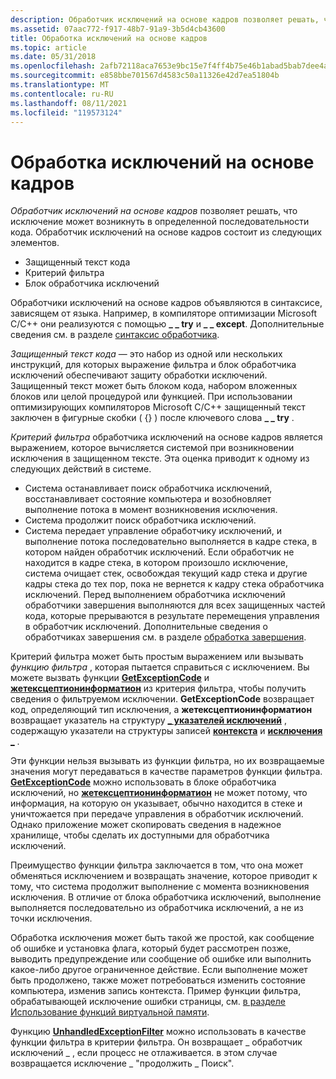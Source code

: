 ```yaml
---
description: Обработчик исключений на основе кадров позволяет решать, что исключение может возникнуть в определенной последовательности кода. Обработчик исключений на основе кадров состоит из следующих элементов.
ms.assetid: 07aac772-f917-48b7-91a9-3b5d4cb43600
title: Обработка исключений на основе кадров
ms.topic: article
ms.date: 05/31/2018
ms.openlocfilehash: 2afb72118aca7653e9bc15e7f4ff4b75e46b1abad5bab7dee4a3397ae5f98e1b
ms.sourcegitcommit: e858bbe701567d4583c50a11326e42d7ea51804b
ms.translationtype: MT
ms.contentlocale: ru-RU
ms.lasthandoff: 08/11/2021
ms.locfileid: "119573124"
---
```

# <a name="frame-based-exception-handling"></a>Обработка исключений на основе кадров

*Обработчик исключений на основе кадров* позволяет решать, что исключение может возникнуть в определенной последовательности кода. Обработчик исключений на основе кадров состоит из следующих элементов.

-   Защищенный текст кода
-   Критерий фильтра
-   Блок обработчика исключений

Обработчики исключений на основе кадров объявляются в синтаксисе, зависящем от языка. Например, в компиляторе оптимизации Microsoft C/C++ они реализуются с помощью **\_ \_ try** и **\_ \_ except**. Дополнительные сведения см. в разделе [синтаксис обработчика](handler-syntax.md).

*Защищенный текст кода* — это набор из одной или нескольких инструкций, для которых выражение фильтра и блок обработчика исключений обеспечивают защиту обработки исключений. Защищенный текст может быть блоком кода, набором вложенных блоков или целой процедурой или функцией. При использовании оптимизирующих компиляторов Microsoft C/C++ защищенный текст заключен в фигурные скобки ( {} ) после ключевого слова **\_ \_ try** .

*Критерий фильтра* обработчика исключений на основе кадров является выражением, которое вычисляется системой при возникновении исключения в защищенном тексте. Эта оценка приводит к одному из следующих действий в системе.

-   Система останавливает поиск обработчика исключений, восстанавливает состояние компьютера и возобновляет выполнение потока в момент возникновения исключения.
-   Система продолжит поиск обработчика исключений.
-   Система передает управление обработчику исключений, и выполнение потока последовательно выполняется в кадре стека, в котором найден обработчик исключений. Если обработчик не находится в кадре стека, в котором произошло исключение, система очищает стек, освобождая текущий кадр стека и другие кадры стека до тех пор, пока не вернется к кадру стека обработчика исключений. Перед выполнением обработчика исключений обработчики завершения выполняются для всех защищенных частей кода, которые прерываются в результате перемещения управления в обработчик исключений. Дополнительные сведения о обработчиках завершения см. в разделе [обработка завершения](termination-handling.md).

Критерий фильтра может быть простым выражением или вызывать *функцию фильтра* , которая пытается справиться с исключением. Вы можете вызвать функции [**GetExceptionCode**](getexceptioncode.md) и [**жетексцептионинформатион**](getexceptioninformation.md) из критерия фильтра, чтобы получить сведения о фильтруемом исключении. **GetExceptionCode** возвращает код, определяющий тип исключения, а **жетексцептионинформатион** возвращает указатель на структуру [**\_ указателей исключений**](/windows/desktop/api/WinNT/ns-winnt-exception_pointers) , содержащую указатели на структуры записей [**контекста**](/windows/desktop/api/WinNT/ns-winnt-arm64_nt_context) и [**исключения \_**](/windows/desktop/api/WinNT/ns-winnt-exception_record) .

Эти функции нельзя вызывать из функции фильтра, но их возвращаемые значения могут передаваться в качестве параметров функции фильтра. [**GetExceptionCode**](getexceptioncode.md) можно использовать в блоке обработчика исключений, но [**жетексцептионинформатион**](getexceptioninformation.md) не может потому, что информация, на которую он указывает, обычно находится в стеке и уничтожается при передаче управления в обработчик исключений. Однако приложение может скопировать сведения в надежное хранилище, чтобы сделать их доступными для обработчика исключений.

Преимущество функции фильтра заключается в том, что она может обменяться исключением и возвращать значение, которое приводит к тому, что система продолжит выполнение с момента возникновения исключения. В отличие от блока обработчика исключений, выполнение выполняется последовательно из обработчика исключений, а не из точки исключения.

Обработка исключения может быть такой же простой, как сообщение об ошибке и установка флага, который будет рассмотрен позже, выводить предупреждение или сообщение об ошибке или выполнить какое-либо другое ограниченное действие. Если выполнение может быть продолжено, также может потребоваться изменить состояние компьютера, изменив запись контекста. Пример функции фильтра, обрабатывающей исключение ошибки страницы, см. [в разделе Использование функций виртуальной памяти](../memory/using-the-memory-management-functions.md).

Функцию [**UnhandledExceptionFilter**](/windows/win32/api/errhandlingapi/nf-errhandlingapi-unhandledexceptionfilter) можно использовать в качестве функции фильтра в критерии фильтра. Он возвращает \_ обработчик исключений \_ , если процесс не отлаживается. в этом случае возвращается исключение \_ "продолжить \_ Поиск".

 

 
